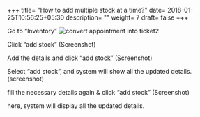 +++
title= "How to add multiple stock at a time?"
date= 2018-01-25T10:56:25+05:30
description= ""
weight= 7
draft= false
+++




Go to “Inventory”
![convert appointment into ticket2](/images/add_stock/add_stock_1.png)

Click “add stock”
(Screenshot)

Add the details and click “add stock”
(Screenshot)

Select “add stock”, and system will show all the updated details. (screenshot)

fill the necessary details again & click “add stock”
(Screenshot)

here, system will display all the updated details. 
